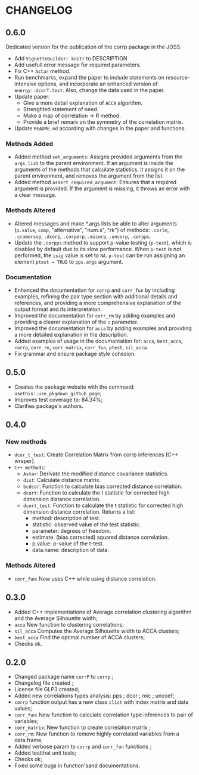# CHANGELOG


## 0.6.0

Dedicated version for the publication of the corrp package in the JOSS.

- Add `VignetteBuilder: knitr` to DESCRIPTION
- Add usefull error message for required parameters.
- Fix C++ `Astar` method.
- Run benchmarks, expand the paper to include statements on resource-intensive options, and incorporate an enhanced version of `energy::dcorT.test`. Also, change the data used in the paper.
- Update paper:
  - Give a more detail explanation of `ACCA` algorithm.
  - Strenghted statement of need.
  - Make a map of correlation → R method.
  - Provide a brief remark on the symmetry of the correlation matrix.
- Update `README.md` according with changes in the paper and functions.

### Methods Added

-  Added method `set_arguments`: Assigns provided arguments from the `args_list` to the parent environment. If an argument is inside the arguments of the methods that calculate statistics, it assigns it on the parent environment, and removes the argument from the list.
-  Added method `assert_required_argument`: Ensures that a required argument is provided. If the argument is missing, it throws an error with a clear message.

### Methods Altered

- Altered messages and make *.args lists be able to alter arguments (`p.value`, `comp`, "alternative", "num.s", "rk") of methods: `.corlm`, `.cramersvp`, `.dcorp`, `.corperp`, `.micorp`, `.uncorp`, `.corpps`.
- Update the `.corpps` method to support p-value testing (`p-test`), which is disabled by default due to its slow performance. When `p-test` is not performed, the `isig` value is set to `NA`. `p-test` can be run assigning an element `ptest = TRUE` to `pps.args` argument.

### Documentation

- Enhanced the documentation for `corrp` and `corr_fun` by including examples, refining the pair type section with additional details and references, and providing a more comprehensive explanation of the output format and its interpretation.
- Improved the documentation for `corr_rm` by adding examples and providing a clearer explanation of the `c` parameter.
- Improved the documentation for `acca` by adding examples and providing a more detailed explanation in the description.
- Added examples of usage in the documentation for: `acca`, `best_acca`, `corrp`, `corr_rm`, `corr_matrix`, `corr_fun`, `ptest`, `sil_acca`.
- Fix grammar and ensure package style cohesion.


## 0.5.0

- Creates the package website with the command: `usethis::use_pkgdown_github_page`;
- Improves test coverage to: 84.34%;
- Clarifies package's authors.

## 0.4.0

### New methods

- `dcor_t_test`: Create Correlation Matrix from corrp inferences (C++ wraper).
- `C++ methods`:
  - `Astar`: Derivate the modified distance covariance statistics.
  - `dist`: Calculate distance matrix.
  - `bcdcor`: Function to calculate bias corrected distance correlation.
  - `dcort`: Function to calculate the t statistic for corrected high dimension distance correlation.
  - `dcort_test`: Function to calculate the t statistic for corrected high dimension distance correlation. 
  Returns a list:
    -  method: description of test.
    -  statistic: observed value of the test statistic.
    -  parameter: degrees of freedom.
    -  estimate: (bias corrected) squared distance correlation.
    -  p.value: p-value of the t-test.
    -  data.name: description of data.

### Methods Altered
-  `corr_fun`: Now uses C++ while using distance correlation.

## 0.3.0

- Added C++ implementations of Average correlation clustering algorithm and the Average Silhouette width;
- `acca` New function to clustering correlations;
- `sil_acca` Computes the Average Silhouette width to ACCA clusters;
- `best_acca` Find the optimal number of ACCA clusters;
- Checks ok.

## 0.2.0

- Changed package name `corrP` to `corrp` ;
- Changelog file created ;
- License file GLP3 created;
- Added new correlations types analysis: pps ; dcor ; mic ; uncoef;
- `corrp` function output has a new class `clist` with index matrix and data values;
- `corr_fun`: New function to calculate correlation type inferences to pair of variables;
- `corr_matrix`: New function to create correlation matrix ;
- `corr_rm`: New function to remove highly correlated variables from a data.frame;
- Added verbose param to `corrp` and `corr_fun` functions ; 
- Added testthat unit tests;
- Checks ok;
- Fixed some bugs in function'sand documentations.

